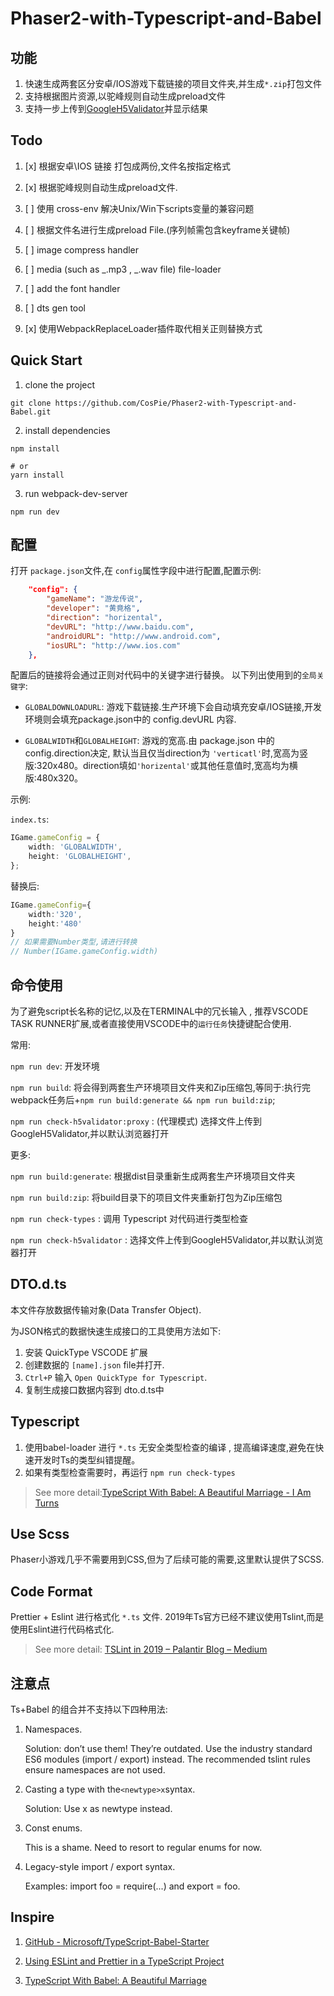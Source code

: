 # Phaser2-with-Typescript-and-Babel

## 功能
1. 快速生成两套区分安卓/IOS游戏下载链接的项目文件夹,并生成`*.zip`打包文件
2. 支持根据图片资源,以驼峰规则自动生成preload文件
3. 支持一步上传到[GoogleH5Validator](https://h5validator.appspot.com/adwords/asset)并显示结果

## Todo

1. [x] 根据安卓\IOS 链接 打包成两份,文件名按指定格式

2. [x] 根据驼峰规则自动生成preload文件.

3. [ ] 使用 cross-env 解决Unix/Win下scripts变量的兼容问题

4. [ ] 根据文件名进行生成preload File.(序列帧需包含keyframe关键帧)

5. [ ] image compress handler

6. [ ] media (such as _.mp3 , _.wav file) file-loader

7. [ ] add the font handler

8. [ ] dts gen tool
   
9.  [x] 使用WebpackReplaceLoader插件取代相关正则替换方式



## Quick Start

1. clone the project

```shell
git clone https://github.com/CosPie/Phaser2-with-Typescript-and-Babel.git
```

2. install dependencies

```shell
npm install

# or
yarn install
```

3. run webpack-dev-server

```shell
npm run dev
```

## 配置

打开 `package.json`文件,在 `config`属性字段中进行配置,配置示例:
```json
    "config": {
        "gameName": "游龙传说",
        "developer": "黄竟格",
        "direction": "horizental",
        "devURL": "http://www.baidu.com",
        "androidURL": "http://www.android.com",
        "iosURL": "http://www.ios.com"
    },
```
配置后的链接将会通过正则对代码中的关键字进行替换。
以下列出使用到的`全局关键字`:

* `GLOBALDOWNLOADURL`: 游戏下载链接.生产环境下会自动填充安卓/IOS链接,开发环境则会填充package.json中的 config.devURL 内容.

* `GLOBALWIDTH`和`GLOBALHEIGHT`: 游戏的宽高.由 package.json 中的config.direction决定, 默认当且仅当direction为 `'verticatl'`时,宽高为竖版:320x480。direction填如`'horizental'`或其他任意值时,宽高均为横版:480x320。

示例:

`index.ts`:
```typescript
IGame.gameConfig = {
    width: 'GLOBALWIDTH',
    height: 'GLOBALHEIGHT',
};
```
替换后:
```typescript
IGame.gameConfig={
    width:'320',
    height:'480'
}
// 如果需要Number类型,请进行转换
// Number(IGame.gameConfig.width)
```



## 命令使用

为了避免script长名称的记忆,以及在TERMINAL中的冗长输入 , 推荐VSCODE TASK RUNNER扩展,或者直接使用VSCODE中的`运行任务`快捷键配合使用.

常用:

`npm run dev`: 开发环境

`npm run build`: 将会得到两套生产环境项目文件夹和Zip压缩包,等同于:执行完webpack任务后+`npm run build:generate && npm run build:zip`;

`npm run check-h5validator:proxy` : (代理模式) 选择文件上传到GoogleH5Validator,并以默认浏览器打开

更多:

`npm run build:generate`: 根据dist目录重新生成两套生产环境项目文件夹

`npm run build:zip`: 将build目录下的项目文件夹重新打包为Zip压缩包

`npm run check-types` : 调用 Typescript 对代码进行类型检查

`npm run check-h5validator` : 选择文件上传到GoogleH5Validator,并以默认浏览器打开


## DTO.d.ts
本文件存放数据传输对象(Data Transfer Object).

为JSON格式的数据快速生成接口的工具使用方法如下:
1. 安装 QuickType VSCODE 扩展
2. 创建数据的 `[name].json` file并打开.
3. `Ctrl+P` 输入 `Open QuickType for Typescript`.
4. 复制生成接口数据内容到 dto.d.ts中

## Typescript

1. 使用babel-loader 进行 `*.ts` 无安全类型检查的编译 , 提高编译速度,避免在快速开发时Ts的类型纠错提醒。
2. 如果有类型检查需要时，再运行 `npm run check-types`

> See more detail:[TypeScript With Babel: A Beautiful Marriage - I Am Turns](https://iamturns.com/typescript-babel/)

## Use Scss

Phaser小游戏几乎不需要用到CSS,但为了后续可能的需要,这里默认提供了SCSS.

## Code Format

Prettier + Eslint 进行格式化 `*.ts` 文件.
2019年Ts官方已经不建议使用Tslint,而是使用Eslint进行代码格式化.
> See more detail: [TSLint in 2019 – Palantir Blog – Medium](https://medium.com/palantir/tslint-in-2019-1a144c2317a9)

## 注意点

Ts+Babel 的组合并不支持以下四种用法:

1. Namespaces.

    Solution: don’t use them! They’re outdated. Use the industry standard ES6 modules (import / export) instead. The recommended tslint rules ensure namespaces are not used.

2. Casting a type with the`<newtype>x`syntax.

    Solution: Use x as newtype instead.

3. Const enums.

    This is a shame. Need to resort to regular enums for now.

4. Legacy-style import / export syntax.

    Examples: import foo = require(...) and export = foo.

## Inspire

1. [GitHub - Microsoft/TypeScript-Babel-Starter](https://github.com/Microsoft/TypeScript-Babel-Starter)

2. [Using ESLint and Prettier in a TypeScript Project](https://dev.to/robertcoopercode/using-eslint-and-prettier-in-a-typescript-project-53jb)

3. [TypeScript With Babel: A Beautiful Marriage](https://iamturns.com/typescript-babel/)
